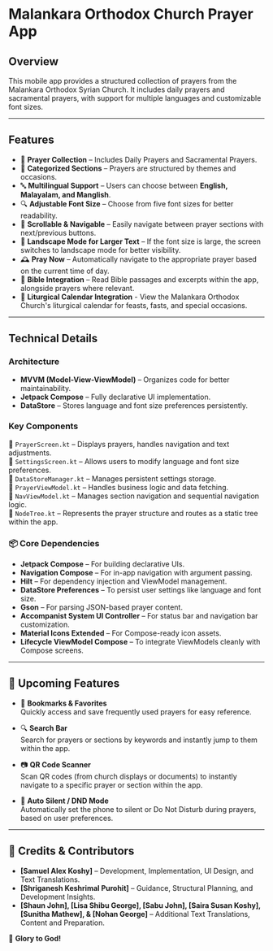 # Malankara Orthodox Church Prayer App

## Overview  

This mobile app provides a structured collection of prayers from the Malankara Orthodox Syrian Church. It includes daily prayers and sacramental prayers, with support for multiple languages and customizable font sizes.  

---

## Features  

- 📖 **Prayer Collection** – Includes Daily Prayers and Sacramental Prayers.  
- 📂 **Categorized Sections** – Prayers are structured by themes and occasions.  
- 🔤 **Multilingual Support** – Users can choose between **English, Malayalam, and Manglish**.  
- 🔍 **Adjustable Font Size** – Choose from five font sizes for better readability.  
- 📜 **Scrollable & Navigable** – Easily navigate between prayer sections with next/previous buttons.  
- 📱 **Landscape Mode for Larger Text** – If the font size is large, the screen switches to landscape mode for better visibility.  
- 🕰️ **Pray Now** – Automatically navigate to the appropriate prayer based on the current time of day.
- 📖 **Bible Integration** – Read Bible passages and excerpts within the app, alongside prayers where relevant.
- 📅 **Liturgical Calendar Integration** - View the Malankara Orthodox Church's liturgical calendar for feasts, fasts, and special occasions.

---

## Technical Details  

### Architecture  

- **MVVM (Model-View-ViewModel)** – Organizes code for better maintainability.  
- **Jetpack Compose** – Fully declarative UI implementation.  
- **DataStore** – Stores language and font size preferences persistently.  

### Key Components  

📂 `PrayerScreen.kt` – Displays prayers, handles navigation and text adjustments.  
📂 `SettingsScreen.kt` – Allows users to modify language and font size preferences.  
📂 `DataStoreManager.kt` – Manages persistent settings storage.  
📂 `PrayerViewModel.kt` – Handles business logic and data fetching.  
📂 `NavViewModel.kt` – Manages section navigation and sequential navigation logic.  
📂 `NodeTree.kt` – Represents the prayer structure and routes as a static tree within the app.

### 📦 Core Dependencies  

- **Jetpack Compose** – For building declarative UIs.  
- **Navigation Compose** – For in-app navigation with argument passing.  
- **Hilt** – For dependency injection and ViewModel management.  
- **DataStore Preferences** – To persist user settings like language and font size.  
- **Gson** – For parsing JSON-based prayer content.  
- **Accompanist System UI Controller** – For status bar and navigation bar customization.  
- **Material Icons Extended** – For Compose-ready icon assets.  
- **Lifecycle ViewModel Compose** – To integrate ViewModels cleanly with Compose screens.

---

## 🚀 Upcoming Features

- 📑 **Bookmarks & Favorites**  
  Quickly access and save frequently used prayers for easy reference.

- 🔍 **Search Bar**  
  Search for prayers or sections by keywords and instantly jump to them within the app.

- 📷 **QR Code Scanner**  
  Scan QR codes (from church displays or documents) to instantly navigate to a specific prayer or section within the app.

- 📵 **Auto Silent / DND Mode**  
  Automatically set the phone to silent or Do Not Disturb during prayers, based on user preferences.

---

## 📜 Credits & Contributors  

- **[Samuel Alex Koshy]** – Development, Implementation, UI Design, and Text Translations.  
- **[Shriganesh Keshrimal Purohit]** – Guidance, Structural Planning, and Development Insights.  
- **[Shaun John], [Lisa Shibu George], [Sabu John], [Saira Susan Koshy], [Sunitha Mathew], & [Nohan George]** – Additional Text Translations, Content and Preparation.  

🙏 **Glory to God!**  
